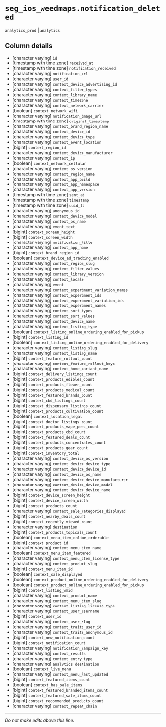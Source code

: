 # `seg_ios_weedmaps.notification_deleted`
`analytics_prod` | `analytics`

## Column details
* [character varying] `id`
* [timestamp with time zone] `received_at`
* [timestamp with time zone] `notification_received`
* [character varying] `notification_url`
* [character varying] `user_id`
* [character varying] `context_device_advertising_id`
* [character varying] `context_filter_types`
* [character varying] `context_library_name`
* [character varying] `context_timezone`
* [character varying] `context_network_carrier`
* [boolean]   `context_network_wifi`
* [character varying] `notification_image_url`
* [timestamp with time zone] `original_timestamp`
* [character varying] `context_brand_region_name`
* [character varying] `context_device_id`
* [character varying] `context_device_type`
* [character varying] `context_event_location`
* [bigint]    `context_region_id`
* [character varying] `context_device_manufacturer`
* [character varying] `context_ip`
* [boolean]   `context_network_cellular`
* [character varying] `context_os_version`
* [character varying] `context_region_name`
* [character varying] `context_app_build`
* [character varying] `context_app_namespace`
* [character varying] `context_app_version`
* [timestamp with time zone] `sent_at`
* [timestamp with time zone] `timestamp`
* [timestamp with time zone] `uuid_ts`
* [character varying] `anonymous_id`
* [character varying] `context_device_model`
* [character varying] `context_os_name`
* [character varying] `event_text`
* [bigint]    `context_screen_height`
* [bigint]    `context_screen_width`
* [character varying] `notification_title`
* [character varying] `context_app_name`
* [bigint]    `context_brand_region_id`
* [boolean]   `context_device_ad_tracking_enabled`
* [character varying] `context_region_slug`
* [character varying] `context_filter_values`
* [character varying] `context_library_version`
* [character varying] `context_locale`
* [character varying] `event`
* [character varying] `context_experiment_variation_names`
* [character varying] `context_experiment_ids`
* [character varying] `context_experiment_variation_ids`
* [character varying] `context_experiment_names`
* [character varying] `context_sort_types`
* [character varying] `context_sort_values`
* [character varying] `context_device_name`
* [character varying] `context_listing_type`
* [boolean]   `context_listing_online_ordering_enabled_for_pickup`
* [bigint]    `context_listing_id`
* [boolean]   `context_listing_online_ordering_enabled_for_delivery`
* [character varying] `context_listing_slug`
* [character varying] `context_listing_name`
* [bigint]    `context_feature_rollout_count`
* [character varying] `context_feature_rollout_keys`
* [character varying] `context_home_variant_name`
* [bigint]    `context_delivery_listings_count`
* [bigint]    `context_products_edibles_count`
* [bigint]    `context_products_flower_count`
* [bigint]    `context_products_medical_count`
* [bigint]    `context_featured_brands_count`
* [bigint]    `context_cbd_listings_count`
* [bigint]    `context_dispensary_listings_count`
* [bigint]    `context_products_cultivation_count`
* [boolean]   `context_location_legal`
* [bigint]    `context_doctor_listings_count`
* [bigint]    `context_products_vape_pens_count`
* [bigint]    `context_products_cbd_count`
* [bigint]    `context_featured_deals_count`
* [bigint]    `context_products_concentrates_count`
* [bigint]    `context_products_gear_count`
* [bigint]    `context_inventory_total`
* [character varying] `context_device_os_version`
* [character varying] `context_device_device_type`
* [character varying] `context_device_device_id`
* [character varying] `context_device_os_name`
* [character varying] `context_device_device_manufacturer`
* [character varying] `context_device_device_model`
* [character varying] `context_device_device_name`
* [bigint]    `context_device_screen_height`
* [bigint]    `context_device_screen_width`
* [bigint]    `context_products_count`
* [character varying] `context_sale_categories_displayed`
* [bigint]    `context_nearby_deals_count`
* [bigint]    `context_recently_viewed_count`
* [character varying] `destination`
* [bigint]    `context_products_topicals_count`
* [boolean]   `context_menu_item_online_orderable`
* [bigint]    `context_product_id`
* [character varying] `context_menu_item_name`
* [boolean]   `context_menu_item_featured`
* [character varying] `context_menu_item_license_type`
* [character varying] `context_product_slug`
* [bigint]    `context_menu_item_id`
* [boolean]   `context_sale_displayed`
* [boolean]   `context_product_online_ordering_enabled_for_delivery`
* [boolean]   `context_product_online_ordering_enabled_for_pickup`
* [bigint]    `context_listing_wmid`
* [character varying] `context_product_name`
* [character varying] `context_menu_item_slug`
* [character varying] `context_listing_license_type`
* [character varying] `context_user_username`
* [bigint]    `context_user_id`
* [character varying] `context_user_slug`
* [character varying] `context_traits_user_id`
* [character varying] `context_traits_anonymous_id`
* [bigint]    `context_new_notification_count`
* [bigint]    `context_notification_count`
* [character varying] `notification_campaign_key`
* [character varying] `context_results`
* [character varying] `context_entry_type`
* [character varying] `analytics_destination`
* [boolean]   `context_live_menu`
* [character varying] `context_menu_last_updated`
* [bigint]    `context_featured_items_count`
* [boolean]   `context_has_sale_items`
* [bigint]    `context_featured_branded_items_count`
* [bigint]    `context_featured_sale_items_count`
* [bigint]    `context_recommended_products_count`
* [character varying] `context_repeat_chain`

-------------------------------------------------------------------------------
*Do not make edits above this line.*
